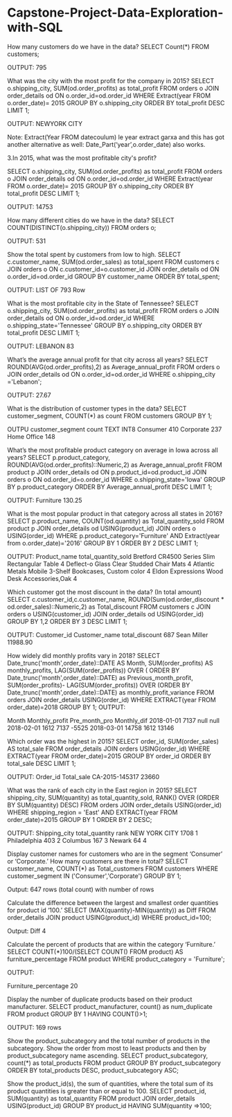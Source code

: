 # Capstone-Project-Data-Exploration-with-SQL
How many customers do we have in the data?
SELECT Count(*) FROM customers;

OUTPUT: 795

What was the city with the most profit for the company in 2015?
SELECT o.shipping_city, SUM(od.order_profits) as total_profit FROM orders o JOIN order_details od ON o.order_id=od.order_id WHERE Extract(year FROM o.order_date)= 2015 GROUP BY o.shipping_city ORDER BY total_profit DESC LIMIT 1;

OUTPUT: NEWYORK CITY

Note: Extract(Year FROM datecoulum) le year extract garxa and this has got another alternative as well: Date_Part(‘year’,o.order_date) also works.

3.In 2015, what was the most profitable city's profit?

SELECT o.shipping_city, SUM(od.order_profits) as total_profit FROM orders o JOIN order_details od ON o.order_id=od.order_id WHERE Extract(year FROM o.order_date)= 2015 GROUP BY o.shipping_city ORDER BY total_profit DESC LIMIT 1;

OUTPUT: 14753

How many different cities do we have in the data?
SELECT COUNT(DISTINCT(o.shipping_city)) FROM orders o;

OUTPUT: 531

Show the total spent by customers from low to high.
SELECT c.customer_name, SUM(od.order_sales) as total_spent FROM customers c JOIN orders o ON c.customer_id=o.customer_id JOIN order_details od ON o.order_id=od.order_id GROUP BY customer_name ORDER BY total_spent;

OUTPUT: LIST OF 793 Row

What is the most profitable city in the State of Tennessee?
SELECT o.shipping_city, SUM(od.order_profits) as total_profit FROM orders o JOIN order_details od ON o.order_id=od.order_id WHERE o.shipping_state='Tennessee' GROUP BY o.shipping_city ORDER BY total_profit DESC LIMIT 1;

OUTPUT: LEBANON 83

What’s the average annual profit for that city across all years?
SELECT ROUND(AVG(od.order_profits),2) as Average_annual_profit FROM orders o JOIN order_details od ON o.order_id=od.order_id WHERE o.shipping_city ='Lebanon';

OUTPUT: 27.67

What is the distribution of customer types in the data?
SELECT customer_segment, COUNT(*) as count FROM customers GROUP BY 1;

OUTPU customer_segment count TEXT INT8
Consumer 410 Corporate 237 Home Office 148

What’s the most profitable product category on average in Iowa across all years?
SELECT p.product_category, ROUND(AVG(od.order_profits)::Numeric,2) as Average_annual_profit FROM product p JOIN order_details od ON p.product_id=od.product_id JOIN orders o ON od.order_id=o.order_id WHERE o.shipping_state='Iowa' GROUP BY p.product_category ORDER BY Average_annual_profit DESC LIMIT 1;

OUTPUT: Furniture 130.25

What is the most popular product in that category across all states in 2016?
SELECT p.product_name, COUNT(od.quantity) as Total_quantity_sold FROM product p JOIN order_details od USING(product_id) JOIN orders o USING(order_id) WHERE p.product_category='Furniture' AND Extract(year from o.order_date)='2016' GROUP BY 1 ORDER BY 2 DESC LIMIT 1;

OUTPUT: Product_name total_quantity_sold Bretford CR4500 Series Slim Rectangular Table 4 Deflect-o Glass Clear Studded Chair Mats 4 Atlantic Metals Mobile 3-Shelf Bookcases, Custom color 4 Eldon Expressions Wood Desk Accessories,Oak 4

Which customer got the most discount in the data? (In total amount)
SELECT c.customer_id,c.customer_name, ROUND(Sum(od.order_discount * od.order_sales)::Numeric,2) as Total_discount FROM customers c JOIN orders o USING(customer_id) JOIN order_details od USING(order_id) GROUP BY 1,2 ORDER BY 3 DESC LIMIT 1;

OUTPUT: Customer_id Customer_name total_discount 687 Sean Miller 11988.90

How widely did monthly profits vary in 2018? SELECT Date_trunc('month',order_date)::DATE AS Month, SUM(order_profits) AS monthly_profits, LAG(SUM(order_profits)) OVER ( ORDER BY Date_trunc('month',order_date)::DATE) as Previous_month_profit, SUM(order_profits)- LAG(SUM(order_profits)) OVER (ORDER BY Date_trunc('month',order_date)::DATE) as monthly_profit_variance FROM orders JOIN order_details USING(order_id) WHERE EXTRACT(year FROM order_date)=2018 GROUP BY 1;
OUTPUT:

Month Monthly_profit Pre_month_pro Monthly_dif 2018-01-01 7137 null null 2018-02-01 1612 7137 -5525 2018-03-01 14758 1612 13146

Which order was the highest in 2015?
SELECT order_id, SUM(order_sales) AS total_sale FROM order_details JOIN orders USING(order_id) WHERE EXTRACT(year FROM order_date)=2015 GROUP BY order_id ORDER BY total_sale DESC LIMIT 1;

OUTPUT: Order_id Total_sale CA-2015-145317 23660

What was the rank of each city in the East region in 2015?
SELECT shipping_city, SUM(quantity) as total_quantity_sold, RANK() OVER (ORDER BY SUM(quantity) DESC) FROM orders JOIN order_details USING(order_id) WHERE shipping_region = 'East' AND EXTRACT(year FROM order_date)=2015 GROUP BY 1 ORDER BY 2 DESC;

OUTPUT: Shipping_city total_quantity rank NEW YORK CITY 1708 1 Philadelphia 403 2 Columbus 167 3 Newark 64 4

Display customer names for customers who are in the segment ‘Consumer’ or ‘Corporate.’ How many customers are there in total?
SELECT customer_name, COUNT(*) as Total_customers FROM customers WHERE customer_segment IN ('Consumer','Corporate') GROUP BY 1;

Output: 647 rows (total count) with number of rows

Calculate the difference between the largest and smallest order quantities for product id ‘100.’
SELECT (MAX(quantity)-MIN(quantity)) as Diff FROM order_details JOIN product USING(product_id) WHERE product_id=100;

Output: Diff 4

Calculate the percent of products that are within the category ‘Furniture.’
SELECT COUNT(*)100/(SELECT COUNT() FROM product) AS furniture_percentage FROM product WHERE product_category = 'Furniture';

OUTPUT:

Furniture_percentage 20

Display the number of duplicate products based on their product manufacturer.
SELECT product_manufacturer, count() as num_duplicate FROM product GROUP BY 1 HAVING COUNT()>1;

OUTPUT: 169 rows

Show the product_subcategory and the total number of products in the subcategory. Show the order from most to least products and then by product_subcategory name ascending.
SELECT product_subcategory, count(*) as total_products FROM product GROUP BY product_subcategory ORDER BY total_products DESC, product_subcategory ASC;

Show the product_id(s), the sum of quantities, where the total sum of its product quantities is greater than or equal to 100.
SELECT product_id, SUM(quantity) as total_quantity FROM product JOIN order_details USING(product_id) GROUP BY product_id HAVING SUM(quantity =>100;
